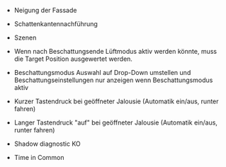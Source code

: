 - Neigung der Fassade
- Schattenkantennachführung
- Szenen 

- Wenn nach Beschattungsende Lüftmodus aktiv werden könnte, muss die Target Position ausgewertet werden.


- Beschattungsmodus Auswahl auf Drop-Down umstellen und Beschattungseinstellungen nur anzeigen wenn Beschattungsmodus aktiv


- Kurzer Tastendruck bei geöffneter Jalousie (Automatik ein/aus, runter fahren)
- Langer Tastendruck "auf" bei geöffneter Jalousie (Automatik ein/aus, runter fahren)
- Shadow diagnostic KO
- Time in Common

